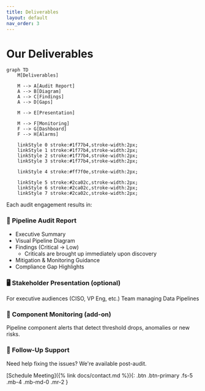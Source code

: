 ```yaml
---
title: Deliverables
layout: default
nav_order: 3
---
```


# Our Deliverables

```mermaid
graph TD
    M[Deliverables]

    M --> A[Audit Report]
    A --> B[Diagram]
    A --> C[Findings]
    A --> D[Gaps]

    M --> E[Presentation]

    M --> F[Monitoring]
    F --> G[Dashboard]
    F --> H[Alarms]

    linkStyle 0 stroke:#1f77b4,stroke-width:2px;
    linkStyle 1 stroke:#1f77b4,stroke-width:2px;
    linkStyle 2 stroke:#1f77b4,stroke-width:2px;
    linkStyle 3 stroke:#1f77b4,stroke-width:2px;

    linkStyle 4 stroke:#ff7f0e,stroke-width:2px;

    linkStyle 5 stroke:#2ca02c,stroke-width:2px;
    linkStyle 6 stroke:#2ca02c,stroke-width:2px;
    linkStyle 7 stroke:#2ca02c,stroke-width:2px;

```

Each audit engagement results in:

### 📄 Pipeline Audit Report

- Executive Summary
- Visual Pipeline Diagram
- Findings (Critical → Low)
  - Criticals are brought up immediately upon discovery
- Mitigation & Monitoring Guidance
- Compliance Gap Highlights

### 🖥️ Stakeholder Presentation (optional)
For executive audiences (CISO, VP Eng, etc.)
Team managing Data Pipelines

### 🚨 Component Monitoring (add-on)
Pipeline component alerts that detect threshold drops, anomalies or new risks.

### 🤝 Follow-Up Support
Need help fixing the issues? We're available post-audit.

[Schedule Meeting]({% link docs/contact.md %}){: .btn .btn-primary .fs-5 .mb-4 .mb-md-0 .mr-2 }
